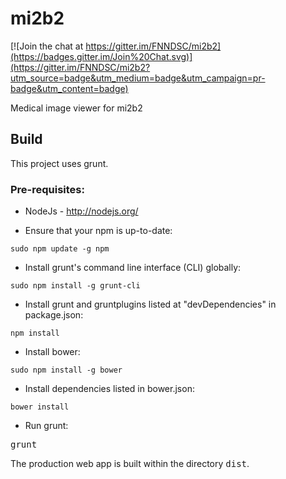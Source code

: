 # mi2b2

[![Join the chat at https://gitter.im/FNNDSC/mi2b2](https://badges.gitter.im/Join%20Chat.svg)](https://gitter.im/FNNDSC/mi2b2?utm_source=badge&utm_medium=badge&utm_campaign=pr-badge&utm_content=badge)

Medical image viewer for  mi2b2

## Build
This project uses grunt.

### Pre-requisites:
* NodeJs - http://nodejs.org/

* Ensure that your npm is up-to-date: 

````sudo npm update -g npm````

* Install grunt's command line interface (CLI) globally: 

````sudo npm install -g grunt-cli````

* Install grunt and gruntplugins listed at "devDependencies" in package.json: 

````npm install````

* Install bower: 

````sudo npm install -g bower````

* Install dependencies listed in bower.json: 

````bower install````

* Run grunt: 

<tt>grunt</tt>
 
The production web app is built within the directory <tt>dist</tt>.



